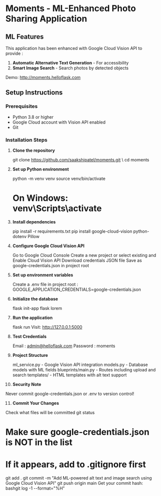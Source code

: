# Moments - ML-Enhanced Photo Sharing Application

## ML Features
This application has been enhanced with Google Cloud Vision API to provide :
1. **Automatic Alternative Text Generation** - For accessibility
2. **Smart Image Search** - Search photos by detected objects

Demo: http://moments.helloflask.com

## Setup Instructions

### Prerequisites
- Python 3.8 or higher
- Google Cloud account with Vision API enabled
- Git

### Installation Steps

1. **Clone the repository**

   git clone https://github.com/saakshipatel/moments.git \\
   cd moments

2. **Set up Python environment**

   python -m venv venv
   source venv/bin/activate  
   # On Windows: venv\Scripts\activate

3. **Install dependencies**

   pip install -r requirements.txt
   pip install google-cloud-vision python-dotenv Pillow

4. **Configure Google Cloud Vision API**

   Go to Google Cloud Console
   Create a new project or select existing and Enable Cloud Vision API
   Download credentials JSON file
   Save as google-credentials.json in project root

5. **Set up environment variables**

   Create a .env file in project root :
   GOOGLE_APPLICATION_CREDENTIALS=google-credentials.json

6. **Initialize the database**

   flask init-app
   flask lorem  

7. **Run the application**

   flask run
   Visit: http://127.0.0.1:5000

8. **Test Credentials**

   Email : admin@helloflask.com
   Password : moments

9. **Project Structure**

   ml_service.py - Google Vision API integration
   models.py - Database models with ML fields
   blueprints/main.py - Routes including upload and search
   templates/ - HTML templates with alt text support

10. **Security Note**

   Never commit google-credentials.json or .env to version control!

11. **Commit Your Changes**

   Check what files will be committed
   git status

   # Make sure google-credentials.json is NOT in the list
   # If it appears, add to .gitignore first

   git add .
   git commit -m "Add ML-powered alt text and image search using Google Cloud Vision API"
   git push origin main
   Get your commit hash:
   bashgit log -1 --format="%H"

